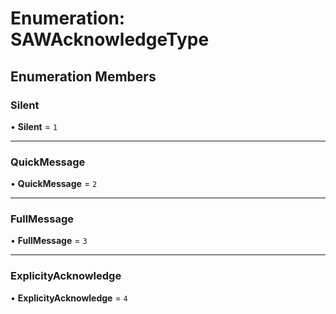 # Enumeration: SAWAcknowledgeType

## Enumeration Members

### Silent

• **Silent** = ``1``

___

### QuickMessage

• **QuickMessage** = ``2``

___

### FullMessage

• **FullMessage** = ``3``

___

### ExplicityAcknowledge

• **ExplicityAcknowledge** = ``4``
